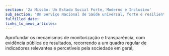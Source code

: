 ```yaml
---
section: '2a Missão: Um Estado Social Forte, Moderno e Inclusivo'
sub_section: "Um Serviço Nacional de Saúde universal, forte e resiliente"
fulfilled_date:
links_to_news_articles:
---
```


Aprofundar os mecanismos de monitorização e transparência, com evidência pública de resultados, recorrendo a um quadro regular de indicadores relevantes e percetíveis pela sociedade em geral;